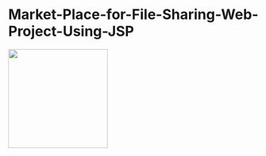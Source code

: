 # Market-Place-for-File-Sharing-Web-Project-Using-JSP
<div>
<img width="200" src=https://user-images.githubusercontent.com/56298375/85923761-c36ea600-b8c8-11ea-836f-aef8dd819a65.jpg>
</div>
